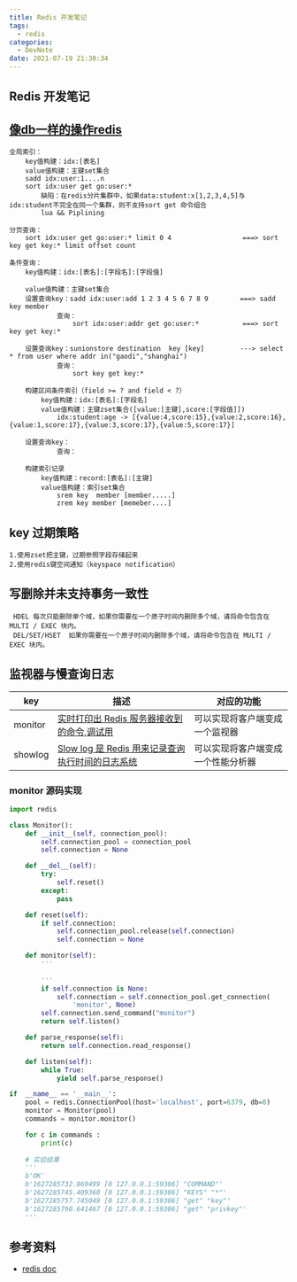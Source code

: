 ```yaml
---
title: Redis 开发笔记
tags:
  - redis
categories:
  - DevNote 
date: 2021-07-19 21:30:34
---
```


## Redis 开发笔记    

## [像db一样的操作redis](https://blog.csdn.net/w13528476101/article/details/70146064)
    
    全局索引：
        key值构建：idx:[表名]
        value值构建：主键set集合
        sadd idx:user:1....n
        sort idx:user get go:user:*
            缺陷：在redis分片集群中，如果data:student:x[1,2,3,4,5]与idx:student不完全在同一个集群，则不支持sort get 命令组合
            lua && Piplining

    分页查询：
        sort idx:user get go:user:* limit 0 4                  ===> sort key get key:* limit offset count

    条件查询：
        key值构建：idx:[表名]:[字段名]:[字段值]
        
        value值构建：主键set集合
        设置查询key：sadd idx:user:add 1 2 3 4 5 6 7 8 9        ===> sadd key member
                查询：
                    sort idx:user:addr get go:user:*           ===> sort key get key:*
                    
        设置查询key：sunionstore destination  key [key]         ---> select * from user where addr in("gaodi","shanghai") 
                查询：
                    sort key get key:*
                    
        构建区间条件索引（field >= ? and field < ?）
            key值构建：idx:[表名]:[字段名]
            value值构建：主键zset集合([value:[主键],score:[字段值]])
                idx:student:age -> [{value:4,score:15},{value:2,score:16},{value:1,score:17},{value:3,score:17},{value:5,score:17}]
        
        设置查询key：
                查询：
        
        构建索引记录
            key值构建：record:[表名]:[主键]
            value值构建：索引set集合
                srem key  member [member.....]
                zrem key member [memeber....]

## key 过期策略
    1.使用zset把主键，过期参照字段存储起来
    2.使用redis键空间通知（keyspace notification）


## 写删除并未支持事务一致性
    
     HDEL 每次只能删除单个域，如果你需要在一个原子时间内删除多个域，请将命令包含在 MULTI / EXEC 块内。
     DEL/SET/HSET  如果你需要在一个原子时间内删除多个域，请将命令包含在 MULTI / EXEC 块内。

## 监视器与慢查询日志

key     | 描述 | 对应的功能 
-------- | ----- | -----
monitor | [实时打印出 Redis 服务器接收到的命令,调试用](http://doc.redisfans.com/server/monitor.html) | 可以实现将客户端变成一个监视器 
showlog | [Slow log 是 Redis 用来记录查询执行时间的日志系统](http://doc.redisfans.com/server/slowlog.html) | 可以实现将客户端变成一个性能分析器

### monitor 源码实现
```python
import redis        

class Monitor():
    def __init__(self, connection_pool):
        self.connection_pool = connection_pool
        self.connection = None

    def __del__(self):
        try:
            self.reset()
        except:
            pass

    def reset(self):
        if self.connection:
            self.connection_pool.release(self.connection)
            self.connection = None

    def monitor(self):
        '''
            
        '''
        if self.connection is None:
            self.connection = self.connection_pool.get_connection(
                'monitor', None)
        self.connection.send_command("monitor")
        return self.listen()

    def parse_response(self):
        return self.connection.read_response()

    def listen(self):
        while True:
            yield self.parse_response()

if  __name__ == '__main__':
    pool = redis.ConnectionPool(host='localhost', port=6379, db=0)
    monitor = Monitor(pool)
    commands = monitor.monitor()

    for c in commands :
        print(c)
    
    # 实验结果
    '''
    b'OK'
    b'1627285732.869499 [0 127.0.0.1:59306] "COMMAND"'
    b'1627285745.409360 [0 127.0.0.1:59306] "KEYS" "*"'
    b'1627285757.745049 [0 127.0.0.1:59306] "get" "key"'
    b'1627285790.641467 [0 127.0.0.1:59306] "get" "privkey"'
    '''
```

## 参考资料
- [redis doc](http://doc.redisfans.com/)